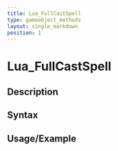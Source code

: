 ```yaml
---
title: Lua_FullCastSpell
type: gameobject_methods
layout: single_markdown
position: 1
---
```


# Lua_FullCastSpell

## Description

## Syntax

## Usage/Example



